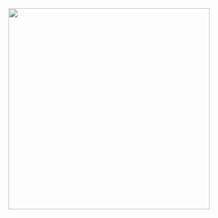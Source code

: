 <img src="![0703](https://github.com/batamladen/100-Days-Of-Python/assets/117394324/c1ca3072-4465-4409-b41c-db9980c9f17b)" width="400">
